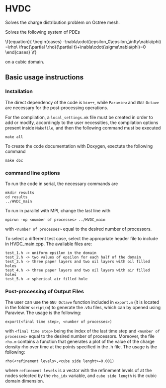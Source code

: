 # HVDC

Solves the charge distribution problem on Octree mesh.

Solves the following system of PDEs 

\f{equation}{ 
\begin{cases}
    -\nabla\cdot(\epsilon_0\epsilon_\infty\nabla\phi) =\rho\\
    \frac{\partial \rho}{\partial t}+\nabla\cdot(\sigma\nabla\phi)=0
\end{cases} 
\f}

on a cubic domain.

## Basic usage instructions

### Installation
The direct dependency of the code is `bim++`, while `Paraview` and `GNU Octave` are necessary
for the post-processing operations. 

For the compilation, a `local_settings.mk` file must be created in order to add or modify, 
accordingly to the user necessities, the compilation options present inside `Makefile`, 
and then the following command must be executed 
```
make all
```
To create the code documentation with Doxygen, exectute the following command
```
make doc
```

### command line options

To run the code in serial, the necessary commands are

```
mkdir results
cd results
../HVDC_main 
```
 
To run in parallel with MPI, change the last line with

```
mpirun -np <number of processes> ../HVDC_main
```

with `<number of processes>` equal to the desired number of processors. 

To select a different test case, select the appropriate header file to include in HVDC_main.cpp.
The available files are:

```
test_1.h -> uniform epsilon in the domain
test_2.h -> two values of epsilon for each half of the domain
test_3.h -> three paper layers and two oil layers with oil filled holes
test_4.h -> three paper layers and two oil layers with air filled holes
test_5.h -> spherical air filled hole
```

### Post-processing of Output Files

The user can use the `GNU Octave` function included in `export.m` 
(it is located in the  folder `script/m`) to generate the .vtu files,
which can by opened using Paraview. The usage is the following:
```
export(<final time step>, <number of processes>)
```
with `<final time step>` being the index of the last time step and `<number of processes>` 
equal to the desired number of processors. 
Moreover,  the file `rho.m` contains a function that generates a plot
of the value of the charge density rho over time at the points specified in the .h file. 
The usage is the following:
```
rho(<refinement levels>,<cube side lenght>=0.001)
```
where `refinement levels` is a vector with the refinement levels of at the nodes 
selected by the `rho_idx` variable, and `cube side length` is the cubic domain dimension.
